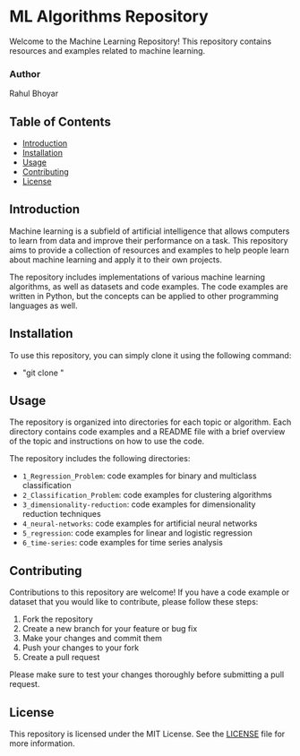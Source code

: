 # ML Algorithms Repository

Welcome to the Machine Learning Repository! This repository contains resources and examples related to machine learning.

### Author 

Rahul Bhoyar

## Table of Contents

* [Introduction](https://chat.openai.com/#introduction)
* [Installation](https://chat.openai.com/#installation)
* [Usage](https://chat.openai.com/#usage)
* [Contributing](https://chat.openai.com/#contributing)
* [License](https://chat.openai.com/#license)

## Introduction

Machine learning is a subfield of artificial intelligence that allows computers to learn from data and improve their performance on a task. This repository aims to provide a collection of resources and examples to help people learn about machine learning and apply it to their own projects.

The repository includes implementations of various machine learning algorithms, as well as datasets and code examples. The code examples are written in Python, but the concepts can be applied to other programming languages as well.

## Installation

To use this repository, you can simply clone it using the following command:

* "git clone "

## Usage

The repository is organized into directories for each topic or algorithm. Each directory contains code examples and a README file with a brief overview of the topic and instructions on how to use the code.

The repository includes the following directories:

* `1_Regression_Problem`: code examples for binary and multiclass classification
* `2_Classification_Problem`: code examples for clustering algorithms
* `3_dimensionality-reduction`: code examples for dimensionality reduction techniques
* `4_neural-networks`: code examples for artificial neural networks
* `5_regression`: code examples for linear and logistic regression
* `6_time-series`: code examples for time series analysis

## Contributing

Contributions to this repository are welcome! If you have a code example or dataset that you would like to contribute, please follow these steps:

1. Fork the repository
2. Create a new branch for your feature or bug fix
3. Make your changes and commit them
4. Push your changes to your fork
5. Create a pull request

Please make sure to test your changes thoroughly before submitting a pull request.

## License

This repository is licensed under the MIT License. See the [LICENSE](https://chat.openai.com/LICENSE) file for more information.
